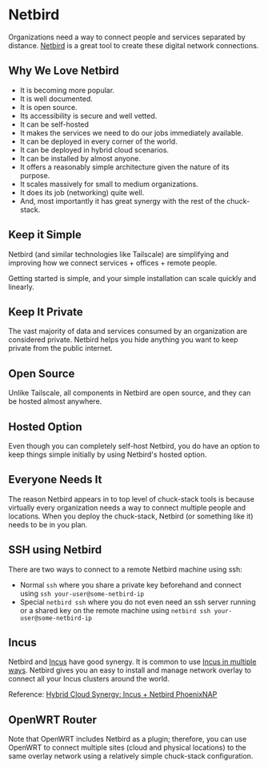 # Netbird

Organizations need a way to connect people and services separated by distance. [Netbird](https://netbird.io/) is a great tool to create these digital network connections.

## Why We Love Netbird

- It is becoming more popular.
- It is well documented.
- It is open source.
- Its accessibility is secure and well vetted.
- It can be self-hosted
- It makes the services we need to do our jobs immediately available.
- It can be deployed in every corner of the world.
- It can be deployed in hybrid cloud scenarios.
- It can be installed by almost anyone.
- It offers a reasonably simple architecture given the nature of its purpose.
- It scales massively for small to medium organizations.
- It does its job (networking) quite well.
- And, most importantly it has great synergy with the rest of the chuck-stack.

## Keep it Simple

Netbird (and similar technologies like Tailscale) are simplifying and improving how we connect services + offices + remote people.

Getting started is simple, and your simple installation can scale quickly and linearly.

## Keep It Private

The vast majority of data and services consumed by an organization are considered private. Netbird helps you hide anything you want to keep private from the public internet.

## Open Source

Unlike Tailscale, all components in Netbird are open source, and they can be hosted almost anywhere.

## Hosted Option

Even though you can completely self-host Netbird, you do have an option to keep things simple initially by using Netbird's hosted option.

## Everyone Needs It

The reason Netbird appears in to top level of chuck-stack tools is because virtually every organization needs a way to connect multiple people and locations. When you deploy the chuck-stack, Netbird (or something like it) needs to be in you plan.

## SSH using Netbird

There are two ways to connect to a remote Netbird machine using ssh:

- Normal `ssh` where you share a private key beforehand and connect using `ssh your-user@some-netbird-ip`
- Special `netbird ssh` where you do not even need an ssh server running or a shared key on the remote machine using `netbird ssh your-user@some-netbird-ip`

## Incus

Netbird and [Incus](./tool-incus.md) have good synergy. It is common to use [Incus in multiple ways](./tool-incus.md#incus-use-cases). Netbird gives you an easy to install and manage network overlay to connect all your Incus clusters around the world.

Reference: [Hybrid Cloud Synergy: Incus + Netbird PhoenixNAP](./blog-incus-netbird-phoenixnap.md)

## OpenWRT Router

Note that OpenWRT includes Netbird as a plugin; therefore, you can use OpenWRT to connect multiple sites (cloud and physical locations) to the same overlay network using a relatively simple chuck-stack configuration.
